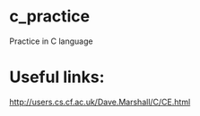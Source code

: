 # c_practice
Practice in C language
# Useful links:
http://users.cs.cf.ac.uk/Dave.Marshall/C/CE.html
